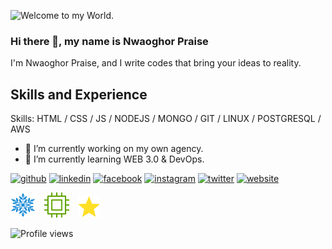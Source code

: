 ![Welcome to my World.](https://pbs.twimg.com/profile_banners/1131171358275198978/1589381923/1500x500)
### Hi there 👋, my name is Nwaoghor Praise

I'm Nwaoghor Praise, and I write codes that bring your ideas to reality.
## Skills and Experience
Skills: HTML / CSS / JS / NODEJS / MONGO / GIT / LINUX / POSTGRESQL / AWS

- 🔭 I’m currently working on my own agency. 
- 🌱 I’m currently learning WEB 3.0 & DevOps. 


[<img src='https://cdn.jsdelivr.net/npm/simple-icons@3.0.1/icons/github.svg' alt='github' height='40'>](https://github.com/NwaoghorPraise2)  [<img src='https://cdn.jsdelivr.net/npm/simple-icons@3.0.1/icons/linkedin.svg' alt='linkedin' height='40'>](https://www.linkedin.com/in/nwaoghorpraise/)  [<img src='https://cdn.jsdelivr.net/npm/simple-icons@3.0.1/icons/facebook.svg' alt='facebook' height='40'>](https://www.facebook.com/nwaoghorpraise)  [<img src='https://cdn.jsdelivr.net/npm/simple-icons@3.0.1/icons/instagram.svg' alt='instagram' height='40'>](https://www.instagram.com/praise.media/)  [<img src='https://cdn.jsdelivr.net/npm/simple-icons@3.0.1/icons/twitter.svg' alt='twitter' height='40'>](https://twitter.com/nwaghorpraise)  [<img src='https://cdn.jsdelivr.net/npm/simple-icons@3.0.1/icons/icloud.svg' alt='website' height='40'>](nwaoghorpraisec.disha.page)  

<a href='https://archiveprogram.github.com/'><img src='https://raw.githubusercontent.com/acervenky/animated-github-badges/master/assets/acbadge.gif' width='40' height='40'></a> <a href='https://docs.github.com/en/developers'><img src='https://raw.githubusercontent.com/acervenky/animated-github-badges/master/assets/devbadge.gif' width='40' height='40'></a> <a href='https://stars.github.com/'><img src='https://raw.githubusercontent.com/acervenky/animated-github-badges/master/assets/starbadge.gif' width='35' height='35'></a> 


![Profile views](https://gpvc.arturio.dev/NwaoghorPraise2)  
